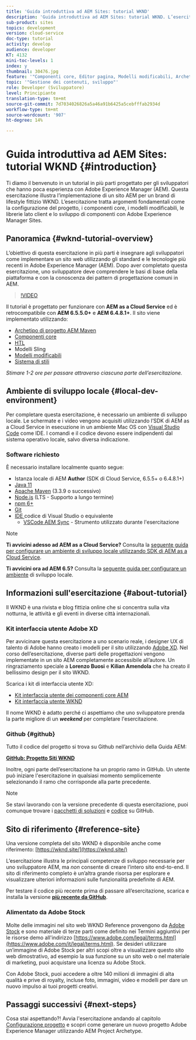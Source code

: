 ```yaml
---
title: 'Guida introduttiva ad AEM Sites: tutorial WKND'
description: 'Guida introduttiva ad AEM Sites: tutorial WKND. L’esercitazione WKND è un tutorial in più parti progettato per gli sviluppatori che hanno poca esperienza con Adobe Experience Manager. Il tutorial illustra l’implementazione di un sito AEM per un brand di lifestyle fittizio, il WKND. L’esercitazione tratta argomenti fondamentali come la configurazione del progetto, gli archetipi Maven, i componenti core, i modelli modificabili, le librerie client e lo sviluppo dei componenti.'
sub-product: sites
topics: development
version: cloud-service
doc-type: tutorial
activity: develop
audience: developer
KT: 4132
mini-toc-levels: 1
index: y
thumbnail: 30476.jpg
feature: '"Componenti core, Editor pagina, Modelli modificabili, Archetipo di progetto AEM"'
topic: '"Gestione dei contenuti, sviluppo"'
role: Developer (Sviluppatore)
level: Principiante
translation-type: tm+mt
source-git-commit: 7d7034026826a5a46a91b6425a5cebfffab2934d
workflow-type: tm+mt
source-wordcount: '907'
ht-degree: 14%

---
```



# Guida introduttiva ad AEM Sites: tutorial WKND {#introduction}

Ti diamo il benvenuto in un tutorial in più parti progettato per gli sviluppatori che hanno poca esperienza con Adobe Experience Manager (AEM). Questa esercitazione illustra l’implementazione di un sito AEM per un brand di lifestyle fittizio WKND. L’esercitazione tratta argomenti fondamentali come la configurazione del progetto, i componenti core, i modelli modificabili, le librerie lato client e lo sviluppo di componenti con Adobe Experience Manager Sites.

## Panoramica {#wknd-tutorial-overview}

L’obiettivo di questa esercitazione in più parti è insegnare agli sviluppatori come implementare un sito web utilizzando gli standard e le tecnologie più recenti in Adobe Experience Manager (AEM). Dopo aver completato questa esercitazione, uno sviluppatore deve comprendere le basi di base della piattaforma e con la conoscenza dei pattern di progettazione comuni in AEM.

>[!VIDEO](https://video.tv.adobe.com/v/30476?quality=12&learn=on)

Il tutorial è progettato per funzionare con **AEM as a Cloud Service** ed è retrocompatibile con **AEM 6.5.5.0+** e **AEM 6.4.8.1+**. Il sito viene implementato utilizzando:

* [Archetipo di progetto AEM Maven](https://docs.adobe.com/content/help/it/experience-manager-core-components/using/developing/archetype/overview.html)
* [Componenti core](https://docs.adobe.com/content/help/it/experience-manager-core-components/using/introduction.html)
* [HTL](https://docs.adobe.com/content/help/en/experience-manager-htl/using/getting-started/getting-started.html)
* Modelli Sling
* [Modelli modificabili](https://docs.adobe.com/content/help/en/experience-manager-learn/sites/page-authoring/template-editor-feature-video-use.html)
* [Sistema di stili](https://docs.adobe.com/content/help/en/experience-manager-learn/sites/page-authoring/style-system-feature-video-use.html)

*Stimare 1-2 ore per passare attraverso ciascuna parte dell’esercitazione.*

## Ambiente di sviluppo locale {#local-dev-environment}

Per completare questa esercitazione, è necessario un ambiente di sviluppo locale. Le schermate e i video vengono acquisiti utilizzando l’SDK di AEM as a Cloud Service in esecuzione in un ambiente Mac OS con [Visual Studio Code](https://code.visualstudio.com/) come IDE. I comandi e il codice devono essere indipendenti dal sistema operativo locale, salvo diversa indicazione.

### Software richiesto

È necessario installare localmente quanto segue:

* Istanza locale di AEM **Author** (SDK di Cloud Service, 6.5.5+ o 6.4.8.1+)
* [Java 11](https://downloads.experiencecloud.adobe.com/content/software-distribution/en/general.html)
* [Apache Maven](https://maven.apache.org/) (3.3.9 o successivo)
* [Node.js](https://nodejs.org/it/)  (LTS - Supporto a lungo termine)
* [npm 6+](https://www.npmjs.com/)
* [Git](https://git-scm.com/)
* [IDE ](https://code.visualstudio.com/) codice di Visual Studio o equivalente
   * [VSCode AEM Sync](https://marketplace.visualstudio.com/items?itemName=yamato-ltd.vscode-aem-sync)  - Strumento utilizzato durante l&#39;esercitazione

>[!NOTE]
>
> **Ti avvicini adesso ad AEM as a Cloud Service?** Consulta la [seguente guida per configurare un ambiente di sviluppo locale utilizzando SDK di AEM as a Cloud Service](https://docs.adobe.com/content/help/en/experience-manager-learn/cloud-service/local-development-environment-set-up/overview.html).
>
> **Ti avvicini ora ad AEM 6.5?** Consulta la  [seguente guida per configurare un ambiente](https://docs.adobe.com/content/help/en/experience-manager-learn/foundation/development/set-up-a-local-aem-development-environment.html) di sviluppo locale.

## Informazioni sull&#39;esercitazione {#about-tutorial}

Il WKND è una rivista e blog fittizia online che si concentra sulla vita notturna, le attività e gli eventi in diverse città internazionali.

### Kit interfaccia utente Adobe XD

Per avvicinare questa esercitazione a uno scenario reale, i designer UX di talento di Adobe hanno creato i modelli per il sito utilizzando [Adobe XD](https://www.adobe.com/products/xd.html). Nel corso dell’esercitazione, diverse parti delle progettazioni vengono implementate in un sito AEM completamente accessibile all’autore. Un ringraziamento speciale a **Lorenzo Buosi** e **Kilian Amendola** che ha creato il bellissimo design per il sito WKND.

Scarica i kit di interfaccia utente XD:

* [Kit interfaccia utente dei componenti core AEM](assets/overview/AEM-CoreComponents-UI-Kit.xd)
* [Kit interfaccia utente WKND](https://github.com/adobe/aem-guides-wknd/releases/download/aem-guides-wknd-0.0.2/AEM_UI-kit-WKND.xd)

Il nome WKND è adatto perché ci aspettiamo che uno sviluppatore prenda la parte migliore di un ***weekend*** per completare l&#39;esercitazione.

### Github {#github}

Tutto il codice del progetto si trova su Github nell’archivio della Guida AEM:

**[GitHub: Progetto Siti WKND](https://github.com/adobe/aem-guides-wknd)**

Inoltre, ogni parte dell’esercitazione ha un proprio ramo in GitHub. Un utente può iniziare l&#39;esercitazione in qualsiasi momento semplicemente selezionando il ramo che corrisponde alla parte precedente.

>[!NOTE]
>
> Se stavi lavorando con la versione precedente di questa esercitazione, puoi comunque trovare i [pacchetti di soluzioni](https://github.com/adobe/aem-guides-wknd/releases/tag/archetype-18.1) e [codice](https://github.com/adobe/aem-guides-wknd/tree/archetype-18.1) su GitHub.

## Sito di riferimento {#reference-site}

Una versione completa del sito WKND è disponibile anche come riferimento: [https://wknd.site/](https://wknd.site/)

L’esercitazione illustra le principali competenze di sviluppo necessarie per uno sviluppatore AEM, ma *non* consente di creare l’intero sito end-to-end. Il sito di riferimento completo è un’altra grande risorsa per esplorare e visualizzare ulteriori informazioni sulle funzionalità predefinite di AEM.

Per testare il codice più recente prima di passare all’esercitazione, scarica e installa la versione **[più recente da GitHub](https://github.com/adobe/aem-guides-wknd/releases/latest)**.

### Alimentato da Adobe Stock

Molte delle immagini nel sito web WKND Reference provengono da [Adobe Stock](https://stock.adobe.com/) e sono materiale di terze parti come definito nei Termini aggiuntivi per le risorse demo all&#39;indirizzo [https://www.adobe.com/legal/terms.html](https://www.adobe.com/it/legal/terms.html). Se desideri utilizzare un’immagine di Adobe Stock per altri scopi oltre a visualizzare questo sito web dimostrativo, ad esempio la sua funzione su un sito web o nel materiale di marketing, puoi acquistare una licenza su Adobe Stock.

Con Adobe Stock, puoi accedere a oltre 140 milioni di immagini di alta qualità e prive di royalty, incluse foto, immagini, video e modelli per dare un nuovo impulso ai tuoi progetti creativi.

## Passaggi successivi {#next-steps}

Cosa stai aspettando?! Avvia l&#39;esercitazione andando al capitolo [Configurazione progetto](project-setup.md) e scopri come generare un nuovo progetto Adobe Experience Manager utilizzando AEM Project Archetype.
